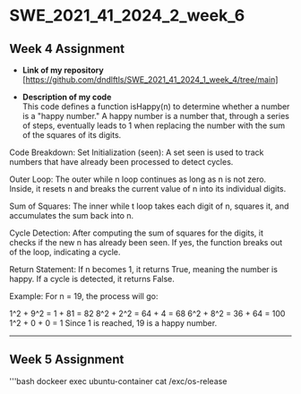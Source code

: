 # SWE_2021_41_2024_2_week_6

## Week 4 Assignment
- **Link of my repository**  
  [https://github.com/dndlftls/SWE_2021_41_2024_1_week_4/tree/main]

- **Description of my code**  
This code defines a function isHappy(n) to determine whether a number is a "happy number." A happy number is a number that, through a series of steps, eventually leads to 1 when replacing the number with the sum of the squares of its digits.

Code Breakdown:
Set Initialization (seen): A set seen is used to track numbers that have already been processed to detect cycles.

Outer Loop: The outer while n loop continues as long as n is not zero. Inside, it resets n and breaks the current value of n into its individual digits.

Sum of Squares: The inner while t loop takes each digit of n, squares it, and accumulates the sum back into n.

Cycle Detection: After computing the sum of squares for the digits, it checks if the new n has already been seen. If yes, the function breaks out of the loop, indicating a cycle.

Return Statement: If n becomes 1, it returns True, meaning the number is happy. If a cycle is detected, it returns False.

Example:
For n = 19, the process will go:

1^2 + 9^2 = 1 + 81 = 82
8^2 + 2^2 = 64 + 4 = 68
6^2 + 8^2 = 36 + 64 = 100
1^2 + 0 + 0 = 1
Since 1 is reached, 19 is a happy number.

---

## Week 5 Assignment

'''bash
dockeer exec ubuntu-container cat /exc/os-release



